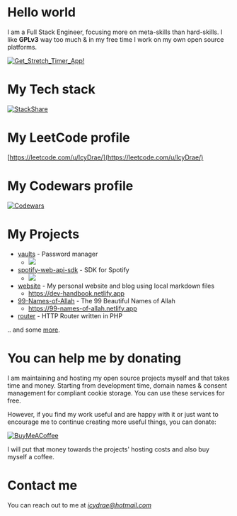 # Hello world

I am a Full Stack Engineer, focusing more on meta-skills than hard-skills. I like **GPLv3** way too much & in my free time I work on my own open source platforms.

[![Get_Stretch_Timer_App!](https://img.shields.io/badge/Get_Stretch_Timer_App!-yellow?style=for-the-badge)](https://stretch-timer.carrd.co/)

# My Tech stack

[![StackShare](http://img.shields.io/badge/tech-stack-0690fa.svg?style=flat)](https://stackshare.io/rgj/my-stack)

# My LeetCode profile

[https://leetcode.com/u/IcyDrae/](https://leetcode.com/u/IcyDrae/)

# My Codewars profile

[![Codewars](https://www.codewars.com/users/IcyDrae/badges/large)](https://www.codewars.com/users/IcyDrae)

# My Projects

* [vaults](https://github.com/IcyDrae/vaults) - Password manager
  * ![](https://img.shields.io/github/stars/IcyDrae/vaults?style=flat-square)
* [spotify-web-api-sdk](https://github.com/IcyDrae/spotify-web-api-sdk) - SDK for Spotify
  * ![](https://img.shields.io/github/stars/IcyDrae/spotify-web-api-sdk?style=flat-square)
* [website](https://github.com/IcyDrae/website) - My personal website and blog using local markdown files
  * https://dev-handbook.netlify.app
* [99-Names-of-Allah](https://github.com/IcyDrae/99-Names-of-Allah) - The 99 Beautiful Names of Allah
  * https://99-names-of-allah.netlify.app
* [router](https://github.com/IcyDrae/router) - HTTP Router written in PHP

.. and some [more](https://github.com/IcyDrae?tab=repositories).


# You can help me by donating

I am maintaining and hosting my open source projects myself and that takes time and money. Starting from development time, domain names & consent management for compliant cookie storage. You can use these services for free.

However, if you find my work useful and are happy with it or just want to encourage me to continue creating more useful things, you can donate:

[![BuyMeACoffee](https://img.shields.io/badge/Buy%20Me%20a%20Coffee-ffdd00?style=for-the-badge&logo=buy-me-a-coffee&logoColor=black)](https://buymeacoffee.com/reard)

I will put that money towards the projects' hosting costs and also buy myself a coffee.

# Contact me

You can reach out to me at *icydrae@hotmail.com*
